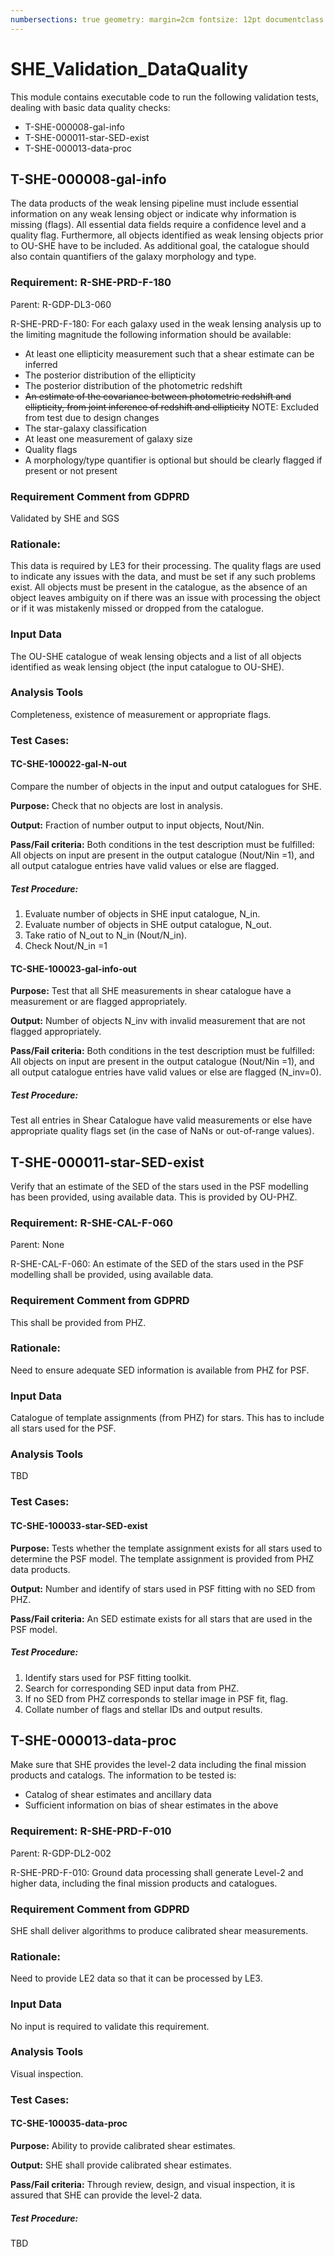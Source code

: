 ```yaml
---
numbersections: true geometry: margin=2cm fontsize: 12pt documentclass: article
---
```


# SHE_Validation_DataQuality

This module contains executable code to run the following validation tests, dealing with basic data quality checks:

* T-SHE-000008-gal-info
* T-SHE-000011-star-SED-exist
* T-SHE-000013-data-proc

## T-SHE-000008-gal-info

The data products of the weak lensing pipeline must include essential information on any weak lensing object or indicate
why information is missing (flags). All essential data fields require a confidence level and a quality flag.
Furthermore, all objects identified as weak lensing objects prior to OU-SHE have to be included. As additional goal, the
catalogue should also contain quantifiers of the galaxy morphology and type.

### Requirement: R-SHE-PRD-F-180

Parent: R-GDP-DL3-060

R-SHE-PRD-F-180: For each galaxy used in the weak lensing analysis up to the limiting magnitude the following
information should be available:

* At least one ellipticity measurement such that a shear estimate can be inferred
* The posterior distribution of the ellipticity
* The posterior distribution of the photometric redshift
* ~~An estimate of the covariance between photometric redshift and ellipticity, from joint inference of redshift and
  ellipticity~~ NOTE: Excluded from test due to design changes
* The star-galaxy classification
* At least one measurement of galaxy size
* Quality flags
* A morphology/type quantifier is optional but should be clearly flagged if present or not present

### Requirement Comment from GDPRD

Validated by SHE and SGS

### Rationale:

This data is required by LE3 for their processing. The quality flags are used to indicate any issues with the data, and
must be set if any such problems exist. All objects must be present in the catalogue, as the absence of an object
leaves ambiguity on if there was an issue with processing the object or if it was mistakenly missed or dropped from the
catalogue.

### Input Data

The OU-SHE catalogue of weak lensing objects and a list of all objects identified as weak lensing object (the input
catalogue to OU-SHE).

### Analysis Tools

Completeness, existence of measurement or appropriate flags.

### Test Cases:

#### TC-SHE-100022-gal-N-out

Compare the number of objects in the input and output catalogues for SHE.

**Purpose:** Check that no objects are lost in analysis.

**Output:** Fraction of number output to input objects, Nout/Nin.

**Pass/Fail criteria:** Both conditions in the test description must be fulfilled: All objects on input are present in
the output catalogue (Nout/Nin =1), and all output catalogue entries have valid values or else are flagged.

##### Test Procedure:

1. Evaluate number of objects in SHE input catalogue, N\_in.
2. Evaluate number of objects in SHE output catalogue, N\_out.
3. Take ratio of N\_out to N\_in (Nout/N\_in).
4. Check Nout/N\_in =1

#### TC-SHE-100023-gal-info-out

**Purpose:** Test that all SHE measurements in shear catalogue have a measurement or are flagged appropriately.

**Output:** Number of objects N\_inv with invalid measurement that are not flagged appropriately.

**Pass/Fail criteria:** Both conditions in the test description must be fulfilled: All objects on input are present in
the output catalogue (Nout/Nin =1), and all output catalogue entries have valid values or else are flagged (N\_inv=0).

##### Test Procedure:

Test all entries in Shear Catalogue have valid measurements or else have appropriate quality flags set (in the case of
NaNs or out-of-range values).

## T-SHE-000011-star-SED-exist

Verify that an estimate of the SED of the stars used in the PSF modelling has been provided, using available data. This
is provided by OU-PHZ.

### Requirement: R-SHE-CAL-F-060

Parent: None

R-SHE-CAL-F-060: An estimate of the SED of the stars used in the PSF modelling shall be provided, using available data.

### Requirement Comment from GDPRD

This shall be provided from PHZ.

### Rationale:

Need to ensure adequate SED information is available from PHZ for PSF.

### Input Data

Catalogue of template assignments (from PHZ) for stars. This has to include all stars used for the PSF.

### Analysis Tools

TBD

### Test Cases:

#### TC-SHE-100033-star-SED-exist

**Purpose:** Tests whether the template assignment exists for all stars used to determine the PSF model. The template
assignment is provided from PHZ data products.

**Output:** Number and identify of stars used in PSF fitting with no SED from PHZ.

**Pass/Fail criteria:** An SED estimate exists for all stars that are used in the PSF model.

##### Test Procedure:

1. Identify stars used for PSF fitting toolkit.
2. Search for corresponding SED input data from PHZ.
3. If no SED from PHZ corresponds to stellar image in PSF fit, flag.
4. Collate number of flags and stellar IDs and output results.

## T-SHE-000013-data-proc

Make sure that SHE provides the level-2 data including the final mission products and catalogs. The information to be
tested is:

* Catalog of shear estimates and ancillary data
* Sufficient information on bias of shear estimates in the above

### Requirement: R-SHE-PRD-F-010

Parent: R-GDP-DL2-002

R-SHE-PRD-F-010: Ground data processing shall generate Level-2 and higher data, including the final mission products and
catalogues.

### Requirement Comment from GDPRD

SHE shall deliver algorithms to produce calibrated shear measurements.

### Rationale:

Need to provide LE2 data so that it can be processed by LE3.

### Input Data

No input is required to validate this requirement.

### Analysis Tools

Visual inspection.

### Test Cases:

#### TC-SHE-100035-data-proc

**Purpose:** Ability to provide calibrated shear estimates.

**Output:** SHE shall provide calibrated shear estimates.

**Pass/Fail criteria:** Through review, design, and visual inspection, it is assured that SHE can provide the level-2
data.

##### Test Procedure:

TBD
